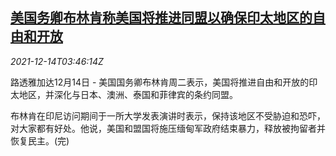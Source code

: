 <!--1639454462000-->
[美国务卿布林肯称美国将推进同盟以确保印太地区的自由和开放](https://cn.reuters.com/article/blinken-indopacific-1214-tues-idCNKBS2IT09X)
------

<div><i>2021-12-14T03:46:14Z</i></div><p>路透雅加达12月14日 - 美国国务卿布林肯周二表示，美国将推进自由和开放的印太地区，并深化与日本、澳洲、泰国和菲律宾的条约同盟。</p><p>布林肯在印尼访问期间于一所大学发表演讲时表示，保持该地区不受胁迫和恐吓，对大家都有好处。他说，美国和盟国将施压缅甸军政府结束暴力，释放被拘留者并恢复民主。(完)</p>
